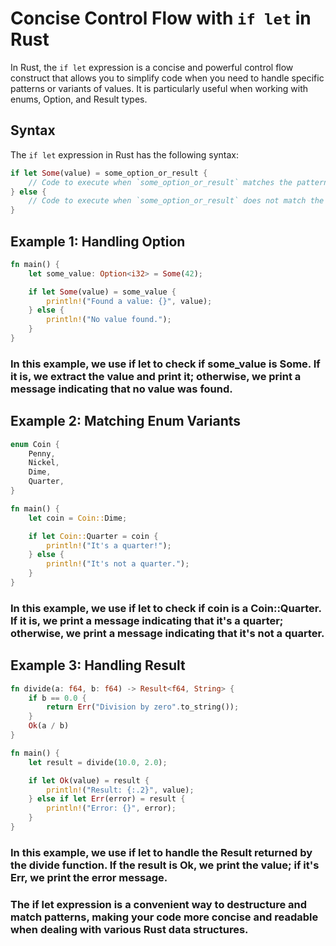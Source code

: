 # Concise Control Flow with `if let` in Rust

In Rust, the `if let` expression is a concise and powerful control flow construct that allows you to simplify code when you need to handle specific patterns or variants of values. It is particularly useful when working with enums, Option, and Result types.

## Syntax
The `if let` expression in Rust has the following syntax:

```rust
if let Some(value) = some_option_or_result {
    // Code to execute when `some_option_or_result` matches the pattern
} else {
    // Code to execute when `some_option_or_result` does not match the pattern
}
```

## Example 1: Handling Option

```rust
fn main() {
    let some_value: Option<i32> = Some(42);

    if let Some(value) = some_value {
        println!("Found a value: {}", value);
    } else {
        println!("No value found.");
    }
}
```
### In this example, we use if let to check if some_value is Some. If it is, we extract the value and print it; otherwise, we print a message indicating that no value was found.

## Example 2: Matching Enum Variants

```rust
enum Coin {
    Penny,
    Nickel,
    Dime,
    Quarter,
}

fn main() {
    let coin = Coin::Dime;

    if let Coin::Quarter = coin {
        println!("It's a quarter!");
    } else {
        println!("It's not a quarter.");
    }
}
```

### In this example, we use if let to check if coin is a Coin::Quarter. If it is, we print a message indicating that it's a quarter; otherwise, we print a message indicating that it's not a quarter.

## Example 3: Handling Result

```rust
fn divide(a: f64, b: f64) -> Result<f64, String> {
    if b == 0.0 {
        return Err("Division by zero".to_string());
    }
    Ok(a / b)
}

fn main() {
    let result = divide(10.0, 2.0);

    if let Ok(value) = result {
        println!("Result: {:.2}", value);
    } else if let Err(error) = result {
        println!("Error: {}", error);
    }
}
```

### In this example, we use if let to handle the Result returned by the divide function. If the result is Ok, we print the value; if it's Err, we print the error message.

### The if let expression is a convenient way to destructure and match patterns, making your code more concise and readable when dealing with various Rust data structures.
